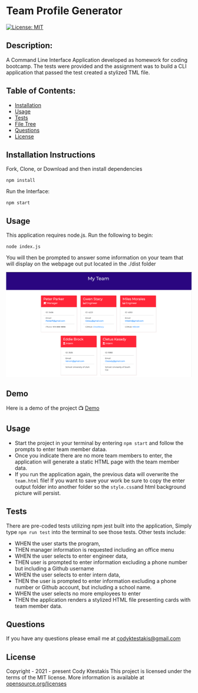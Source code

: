 # Team Profile Generator
[![License: MIT](https://img.shields.io/badge/License-MIT-yellow.svg)](https://opensource.org/licenses/MIT)

## Description:
A Command Line Interface Application developed as homework for coding bootcamp.
The tests were provided and the assignment was to build a CLI application that passed the test created a stylized TML file. 

## Table of Contents:
* [Installation](#installation-instructions)
* [Usage](#usage)
* [Tests](#tests)
* [File Tree](#file-tree)
* [Questions](#questions)
* [License](#license-info)

## Installation Instructions
Fork, Clone, or Download and then install dependencies
```
npm install
```
Run the Interface:
```
npm start
```

## Usage
This application requires node.js. Run the following to begin:
```
node index.js
```
You will then be prompted to answer some information on your team that will display on the webpage out put located in the ./dist folder

![Team-Profile](assets/Team-Profile-Generator.png)

## Demo
Here is a demo of the project
:tv: [Demo](https://drive.google.com/file/d/1CP9U85HbmCFVF7PKkabTSw37ZruYWUgO/view?usp=sharing) 

## Usage
* Start the project in your terminal by entering `npm start` and follow the prompts to enter team member dataa.
* Once you indicate there are no more team members to enter, the application will generate a static HTML page with the team member data.
* If you run the application again, the previous data will overwrite the `team.html` file! If you want to save your work be sure to copy the enter output folder into another folder so the `style.css`and html background picture will persist.

## Tests
There are pre-coded tests utilizing npm jest built into the application, Simply type `npm run test` into the terminal to see those tests.
Other tests include:
* WHEN the user starts the program,
* THEN manager information is requested including an office menu
* WHEN the user selects to enter engineer data,
* THEN user is prompted to enter information excluding a phone number but including a Github username
* WHEN the user selects to enter intern data,
* THEN the user is prompted to enter information excluding a phone number or Github account, but including a school name.
* WHEN the user selects no more employees to enter
* THEN the application renders a stylized HTML file presenting cards with team member data.

## Questions
If you have any questions please email me at [codyktestakis@gmail.com](mailto:codyktesetakis@gmail.com)

## License
Copyright - 2021 - present Cody Ktestakis
This project is licensed under the terms of the MIT license.
More information is available at [opensource.org/licenses](https://opensource.org/licenses/MIT)

